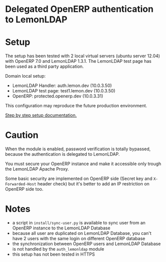 Delegated OpenERP authentication to LemonLDAP
=============================================

# Setup

The setup has been tested with 2 local virtual servers (ubuntu server 12.04) with OpenERP 7.0 and LemonLDAP 1.3.1. 
The LemonLDAP test page has been used as a third party application.

Domain local setup:

- LemonLDAP Handler: auth.lemon.dev (10.0.3.50) 
- LemonLDAP test page: test1.lemon.dev (10.0.3.50)
- OpenERP: protected.openerp.dev (10.0.3.31)

This configuration may reproduce the future production environment.

[Step by step setup documentation.](install/README.md)

# Caution

When the module is enabled, password verification is totally bypassed, because the authentication is delegated to LemonLDAP.

You must secure your OpenERP instance and make it accessible only trough the LemonLDAP Apache Proxy.

Some basic security are implemented on OpenERP side (Secret key and `X-Forwarded-Host` header check) but it's better to
add an IP restriction on OpenERP side too.

# Notes

- a script in `install/sync-user.py` is available to sync user from an OpenERP instance to the LemonLDAP Database
- because all user are duplicated on LemonLDAP Database, you can't have 2 users with the same login on different OpenERP database
- the synchronization between OpenERP users and LemonLDAP Database is not handled by the `auth_lemonldap` module
- this setup has not been tested in HTTPS
